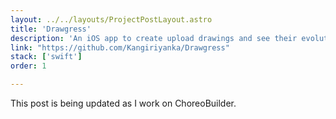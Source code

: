 ```yaml
---
layout: ../../layouts/ProjectPostLayout.astro
title: 'Drawgress'
description: 'An iOS app to create upload drawings and see their evolution over ti'
link: "https://github.com/Kangiriyanka/Drawgress"
stack: ['swift']
order: 1

---
```


This post is being updated as I work on ChoreoBuilder.